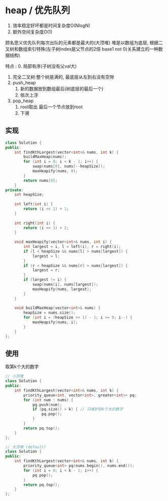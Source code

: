 # heap / 优先队列

1. 效率稳定好坏都是时间复杂度O(NlogN)
2. 额外空间复杂度O(1) 

顾名思义优先队列每次出队的元素都是最大的(大顶堆)
堆是以数组为底层, 根据二叉树和数组索引特殊(左子树index是父节点的2倍 base1 not 0)关系建立的一种数据结构\

特点 : 
0. 局部有序(子树没有父val大)
1. 完全二叉树:整个树是满的, 最底层从左到右没有空隙
2. push_heap 
    1. 新的数据放到数组最后(树底层的最后一个)
    2. 依次上浮
3. pop_heap
    1. root取出 最后一个节点放到root
    2. 下溯


## 实现

``` C++
class Solution {
public:
    int findKthLargest(vector<int>& nums, int k) {
        buildMaxHeap(nums);
        for (int i = 0; i < k - 1; i++) {
            swap(nums[0], nums[--heapSize]);
            maxHeapify(nums, 0);
        }
        return nums[0];
    }
private:
    int heapSize;
    
    int left(int i) {
        return (i << 1) + 1;
    }
    
    int right(int i) {
        return (i << 1) + 2;
    }
    
    void maxHeapify(vector<int>& nums, int i) {
        int largest = i, l = left(i), r = right(i);
        if (l < heapSize && nums[l] > nums[largest]) {
            largest = l;
        }
        if (r < heapSize && nums[r] > nums[largest]) {
            largest = r;
        }
        if (largest != i) {
            swap(nums[i], nums[largest]);
            maxHeapify(nums, largest);
        }
    }
    
    void buildMaxHeap(vector<int>& nums) {
        heapSize = nums.size();
        for (int i = (heapSize >> 1) - 1; i >= 0; i--) {
            maxHeapify(nums, i);
        }
    }
};
```

## 使用

取第k个大的数字
``` C++
// 小顶堆
class Solution {
public:
    int findKthLargest(vector<int>& nums, int k) {
        priority_queue<int, vector<int>, greater<int>> pq;
        for (int num : nums) {
            pq.push(num);
            if (pq.size() > k) { // 只维护前k个大的数字
                pq.pop();
            }
        }
        return pq.top();
    }
};

// 大顶堆 (default)
class Solution {
public:
    int findKthLargest(vector<int>& nums, int k) {
        priority_queue<int> pq(nums.begin(), nums.end());
        for (int i = 0; i < k - 1; i++) {
            pq.pop();
        }
        return pq.top();
    }
};
```